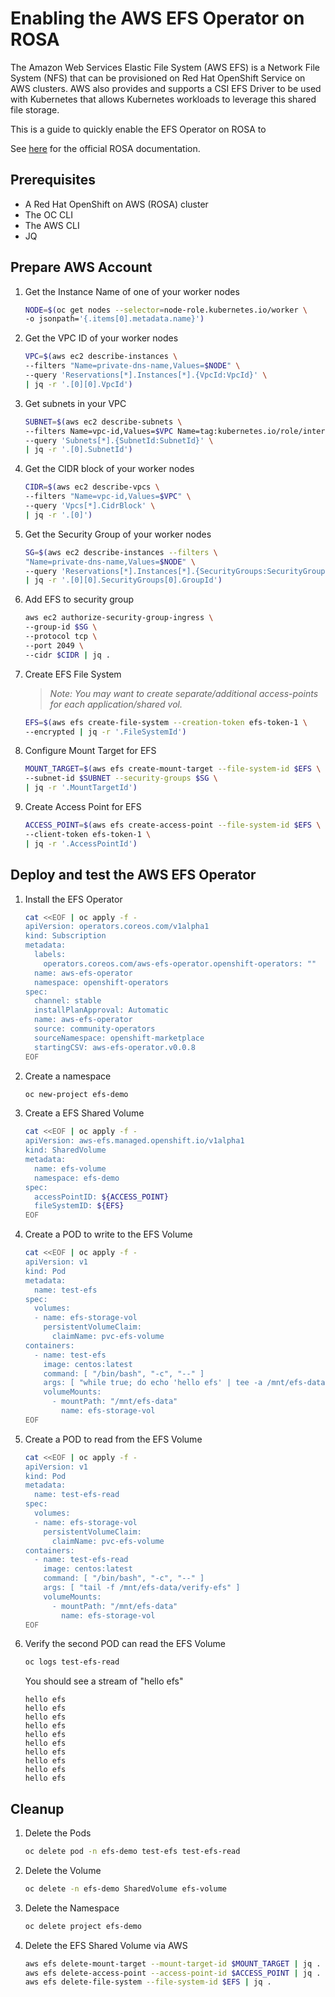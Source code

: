 # Enabling the AWS EFS Operator on ROSA

The Amazon Web Services Elastic File System (AWS EFS) is a Network File System (NFS) that can be provisioned on Red Hat OpenShift Service on AWS clusters. AWS also provides and supports a CSI EFS Driver to be used with Kubernetes that allows Kubernetes workloads to leverage this shared file storage.

This is a guide to quickly enable the EFS Operator on ROSA to

See [here](https://docs.openshift.com/rosa/storage/persistent_storage/osd-persistent-storage-aws.html) for the official ROSA documentation.


## Prerequisites

* A Red Hat OpenShift on AWS (ROSA) cluster
* The OC CLI
* The AWS CLI
* JQ

## Prepare AWS Account

1. Get the Instance Name of one of your worker nodes

    ```bash
    NODE=$(oc get nodes --selector=node-role.kubernetes.io/worker \
    -o jsonpath='{.items[0].metadata.name}')
    ```

1. Get the VPC ID of your worker nodes

    ```bash
    VPC=$(aws ec2 describe-instances \
    --filters "Name=private-dns-name,Values=$NODE" \
    --query 'Reservations[*].Instances[*].{VpcId:VpcId}' \
    | jq -r '.[0][0].VpcId')
    ```

1. Get subnets in your VPC

    ```bash
    SUBNET=$(aws ec2 describe-subnets \
    --filters Name=vpc-id,Values=$VPC Name=tag:kubernetes.io/role/internal-elb,Values='' \
    --query 'Subnets[*].{SubnetId:SubnetId}' \
    | jq -r '.[0].SubnetId')
    ```

1. Get the CIDR block of your worker nodes

    ```bash
    CIDR=$(aws ec2 describe-vpcs \
    --filters "Name=vpc-id,Values=$VPC" \
    --query 'Vpcs[*].CidrBlock' \
    | jq -r '.[0]')
    ```

1. Get the Security Group of your worker nodes

    ```bash
    SG=$(aws ec2 describe-instances --filters \
    "Name=private-dns-name,Values=$NODE" \
    --query 'Reservations[*].Instances[*].{SecurityGroups:SecurityGroups}' \
    | jq -r '.[0][0].SecurityGroups[0].GroupId')
    ```

1. Add EFS to security group

    ```bash
    aws ec2 authorize-security-group-ingress \
    --group-id $SG \
    --protocol tcp \
    --port 2049 \
    --cidr $CIDR | jq .
    ```

1. Create EFS File System

    > *Note: You may want to create separate/additional access-points for each application/shared vol.*


    ```bash
    EFS=$(aws efs create-file-system --creation-token efs-token-1 \
    --encrypted | jq -r '.FileSystemId')
    ```

1. Configure Mount Target for EFS

    ```bash
    MOUNT_TARGET=$(aws efs create-mount-target --file-system-id $EFS \
    --subnet-id $SUBNET --security-groups $SG \
    | jq -r '.MountTargetId')
    ```
1. Create Access Point for EFS

    ```bash
    ACCESS_POINT=$(aws efs create-access-point --file-system-id $EFS \
    --client-token efs-token-1 \
    | jq -r '.AccessPointId')
    ```

## Deploy and test the AWS EFS Operator

1. Install the EFS Operator

    ```bash
    cat <<EOF | oc apply -f -
    apiVersion: operators.coreos.com/v1alpha1
    kind: Subscription
    metadata:
      labels:
        operators.coreos.com/aws-efs-operator.openshift-operators: ""
      name: aws-efs-operator
      namespace: openshift-operators
    spec:
      channel: stable
      installPlanApproval: Automatic
      name: aws-efs-operator
      source: community-operators
      sourceNamespace: openshift-marketplace
      startingCSV: aws-efs-operator.v0.0.8
    EOF
    ```

1. Create a namespace

    ```bash
    oc new-project efs-demo
    ```

1. Create a EFS Shared Volume

    ```bash
    cat <<EOF | oc apply -f -
    apiVersion: aws-efs.managed.openshift.io/v1alpha1
    kind: SharedVolume
    metadata:
      name: efs-volume
      namespace: efs-demo
    spec:
      accessPointID: ${ACCESS_POINT}
      fileSystemID: ${EFS}
    EOF
    ```

1. Create a POD to write to the EFS Volume

    ```bash
    cat <<EOF | oc apply -f -
    apiVersion: v1
    kind: Pod
    metadata:
      name: test-efs
    spec:
      volumes:
      - name: efs-storage-vol
        persistentVolumeClaim:
          claimName: pvc-efs-volume
    containers:
      - name: test-efs
        image: centos:latest
        command: [ "/bin/bash", "-c", "--" ]
        args: [ "while true; do echo 'hello efs' | tee -a /mnt/efs-data/verify-efs && sleep 5; done;" ]
        volumeMounts:
          - mountPath: "/mnt/efs-data"
            name: efs-storage-vol
    EOF
    ```

1. Create a POD to read from the EFS Volume

    ```bash
    cat <<EOF | oc apply -f -
    apiVersion: v1
    kind: Pod
    metadata:
      name: test-efs-read
    spec:
      volumes:
      - name: efs-storage-vol
        persistentVolumeClaim:
          claimName: pvc-efs-volume
    containers:
      - name: test-efs-read
        image: centos:latest
        command: [ "/bin/bash", "-c", "--" ]
        args: [ "tail -f /mnt/efs-data/verify-efs" ]
        volumeMounts:
          - mountPath: "/mnt/efs-data"
            name: efs-storage-vol
    EOF
    ```

1. Verify the second POD can read the EFS Volume

    ```bash
    oc logs test-efs-read
    ```

    You should see a stream of "hello efs"

    ```
    hello efs
    hello efs
    hello efs
    hello efs
    hello efs
    hello efs
    hello efs
    hello efs
    hello efs
    hello efs
    ```

## Cleanup

1. Delete the Pods

    ```bash
    oc delete pod -n efs-demo test-efs test-efs-read
    ```

1. Delete the Volume

    ```bash
    oc delete -n efs-demo SharedVolume efs-volume
    ```

1. Delete the Namespace

    ```bash
    oc delete project efs-demo
    ```


1. Delete the EFS Shared Volume via AWS

    ```bash
    aws efs delete-mount-target --mount-target-id $MOUNT_TARGET | jq .
    aws efs delete-access-point --access-point-id $ACCESS_POINT | jq .
    aws efs delete-file-system --file-system-id $EFS | jq .
    ```
